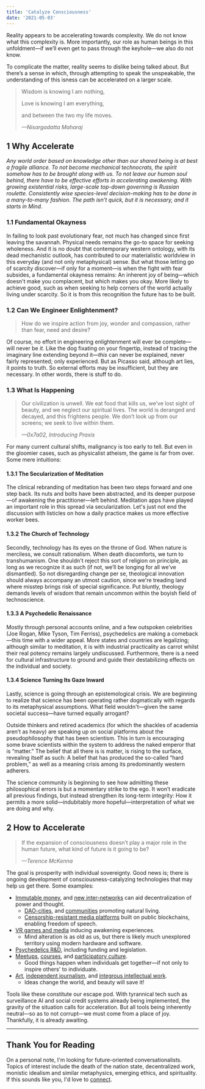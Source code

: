 ```yaml
---
title: 'Catalyze Consciousness'
date: '2021-05-03'
---
```


Reality appears to be accelerating towards complexity. We do not know what this complexity is. More importantly, our role as human beings in this unfoldment—if we’ll even get to pass through the keyhole—we also do not know.

To complicate the matter, reality seems to dislike being talked about. But there’s a sense in which, through attempting to speak the unspeakable, the understanding of this isness can be accelerated on a larger scale.

> Wisdom is knowing I am nothing,
>
> Love is knowing I am everything,
>
> and between the two my life moves.
>
> <cite>—Nisargadatta Maharaj</cite>

## 1 Why Accelerate

_Any world order based on knowledge other than our shared being is at best a fragile alliance. To not become mechanical technocrats, the spirit somehow has to be brought along with us. To not leave our human soul behind, there have to be effective efforts in accelerating awakening. With growing existential risks, large-scale top-down governing is Russian roulette. Consistently wise species-level decision-making has to be done in a many-to-many fashion. The path isn’t quick, but it is necessary, and it starts in Mind._

### 1.1 Fundamental Okayness

In failing to look past evolutionary fear, not much has changed since first leaving the savannah. Physical needs remains the go-to space for seeking wholeness. And it is no doubt that contemporary western ontology, with its dead mechanistic outlook, has contributed to our materialistic worldview in this everyday (and not only metaphysical) sense. But what those letting go of scarcity discover—if only for a moment—is when the fight with fear subsides, a fundamental okayness remains: An inherent joy of being—which doesn't make you complacent, but which makes you okay. More likely to achieve good, such as when seeking to help corners of the world actually living under scarcity. So it is from this recognition the future has to be built.

### 1.2 Can We Engineer Enlightenment?

> How do we inspire action from joy, wonder and compassion, rather than fear, need and desire?

Of course, no effort in engineering enlightenment will ever be complete—will never be _it._ Like the dog fixating on your fingertip, instead of tracing the imaginary line extending beyond it—_this_ can never be explained, never fairly represented; only experienced. But as Picasso said, although art lies, it points to truth. So external efforts may be insufficient, but they are necessary. In other words, there is stuff to do.

### 1.3 What Is Happening

> Our civilization is unwell. We eat food that kills us, we’ve lost sight of beauty, and we neglect our spiritual lives. The world is deranged and decayed, and this frightens people. We don’t look up from our screens; we seek to live within them.
>
> <cite>—0x7a02, Introducing Praxis</cite>

For many current cultural shifts, malignancy is too early to tell. But even in the gloomier cases, such as physicalist atheism, the game is far from over. Some mere intuitions:

#### 1.3.1 The Secularization of Meditation

The clinical rebranding of meditation has been two steps forward and one step back. Its nuts and bolts have been abstracted, and its deeper purpose—of awakening the practitioner—left behind. Meditation apps have played an important role in this spread via secularization. Let's just not end the discussion with listicles on how a daily practice makes us more effective worker bees.

#### 1.3.2 The Church of Technology

Secondly, technology has its eyes on the throne of God. When nature is merciless, we consult rationalism. When death discomforts, we turn to transhumanism. One shouldn't reject this sort of religion on principle, as long as we recognize it as such (if not, we’ll be longing for all we’ve dismantled). So not disregarding change per se, theological innovation should always accompany an utmost caution, since we're treading land where misstep brings risk of special significance. Put bluntly, theology demands levels of wisdom that remain uncommon within the boyish field of technoscience.

#### 1.3.3 A Psychedelic Renaissance

Mostly through personal accounts online, and a few outspoken celebrities (Joe Rogan, Mike Tyson, Tim Ferriss), psychedelics are making a comeback—this time with a wider appeal. More states and countries are legalizing; although similar to meditation, it is with industrial practicality as carrot whilst their real potency remains largely undiscussed. Furthermore, there is a need for cultural infrastructure to ground and guide their destabilizing effects on the individual and society.

#### 1.3.4 Science Turning Its Gaze Inward

Lastly, science is going through an epistemological crisis. We are beginning to realize that science has been operating rather dogmatically with regards to its metaphysical assumptions. What field wouldn't—given the same societal success—have turned equally arrogant?

Outside thinkers and retired academics (for which the shackles of academia aren’t as heavy) are speaking up on social platforms about the pseudophilosophy that has been scientism. This in turn is encouraging some brave scientists within the system to address the naked emperor that is “matter.” The belief that all there is is matter, is rising to the surface, revealing itself as such: A belief that has produced the so-called “hard problem,” as well as a meaning crisis among its predominantly western adherers.

The science community is beginning to see how admitting these philosophical errors is but a momentary strike to the ego. It won’t eradicate all previous findings, but instead strengthen its long-term integrity: How it permits a more solid—indubitably more hopeful—interpretation of what we are doing and why.

## 2 How to Accelerate

> If the expansion of consciousness doesn’t play a major role in the human future, what kind of future is it going to be?
>
> <cite>—Terence McKenna</cite>

The goal is prosperity with individual sovereignty. Good news is; there is ongoing development of consciousness-catalyzing technologies that may help us get there. Some examples:

- [Immutable money](https://bitcoin.org/bitcoin.pdf), and [new inter-networks](https://urbit.org) can aid decentralization of power and thought.
  - [DAO-cities](https://www.citydao.io), and [communities](https://www.praxissociety.com) promoting natural living.
  - [Censorship-resistant media platforms](https://mirror.xyz) built on public blockchains, enabling freedom of speech.
- [VR games and media](https://twitter.com/phusikoi) inducing awakening experiences.
  - Mind alteration is as old as us, but there is likely much unexplored territory using modern hardware and software.
- [Psychedelics R&D](https://maps.org), including funding and legislation.
- [Meetups](https://www.hereticon.com), [courses](https://www.dhamma.org), and [participatory culture](https://burningman.org).
  - Good things happen when individuals get together—if not only to inspire others' to individuate.
- [Art](https://www.youtube.com/watch?v=E_cyCuCKQhs), [independent journalism](https://www.youtube.com/c/TheoriesofEverything), and [integrous intellectual work](https://www.youtube.com/c/academyofideas).
  - Ideas change the world, and beauty will save it!

Tools like these constitute our escape pod. With tyrannical tech such as surveillance AI and social credit systems already being implemented, the gravity of the situation calls for acceleration. But all tools being inherently neutral—so as to not corrupt—we must come from a place of joy. Thankfully, it is already awaiting.

---

## Thank You for Reading

On a personal note, I'm looking for future-oriented conversationalists. Topics of interest include the death of the nation state, decentralized work, monistic idealism and similar metaphysics, emerging ethics, and spirituality. If this sounds like you, I'd love to <a href="https://twitter.com/messages/compose?recipient_id=3040648866" target="_blank" rel="noreferrer">connect</a>.
